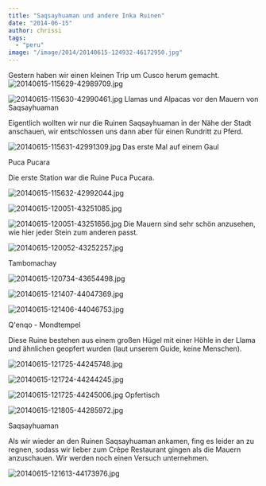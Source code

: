```yaml
---
title: "Saqsayhuaman und andere Inka Ruinen"
date: "2014-06-15"
author: chrissi
tags: 
  - "peru"
image: "/image/2014/20140615-124932-46172950.jpg"
---
```


Gestern haben wir einen kleinen Trip um Cusco herum gemacht. ![20140615-115629-42989709.jpg](/images/2014/20140615-115629-42989709.jpg)

![20140615-115630-42990461.jpg](/images/2014/20140615-115630-42990461.jpg) Llamas und Alpacas vor den Mauern von Saqsayhuaman

Eigentlich wollten wir nur die Ruinen Saqsayhuaman in der Nähe der Stadt anschauen, wir entschlossen uns dann aber für einen Rundritt zu Pferd.

![20140615-115631-42991309.jpg](/images/2014/20140615-115631-42991309.jpg) Das erste Mal auf einem Gaul

Puca Pucara

Die erste Station war die Ruine Puca Pucara.

![20140615-115632-42992044.jpg](/images/2014/20140615-115632-42992044.jpg)

![20140615-120051-43251085.jpg](/images/2014/20140615-120051-43251085.jpg)

![20140615-120051-43251656.jpg](/images/2014/20140615-120051-43251656.jpg) Die Mauern sind sehr schön anzusehen, wie hier jeder Stein zum anderen passt.

![20140615-120052-43252257.jpg](/images/2014/20140615-120052-43252257.jpg)

Tambomachay

![20140615-120734-43654498.jpg](/images/2014/20140615-120734-43654498.jpg)

![20140615-121407-44047369.jpg](/images/2014/20140615-121407-44047369.jpg)

![20140615-121406-44046753.jpg](/images/2014/20140615-121406-44046753.jpg)

Q'enqo - Mondtempel

Diese Ruine bestehen aus einem großen Hügel mit einer Höhle in der Llama und ähnlichen geopfert wurden (laut unserem Guide, keine Menschen).

![20140615-121725-44245748.jpg](/images/2014/20140615-121725-44245748.jpg)

![20140615-121724-44244245.jpg](/images/2014/20140615-121724-44244245.jpg)

![20140615-121725-44245006.jpg](/images/2014/20140615-121725-44245006.jpg) Opfertisch

![20140615-121805-44285972.jpg](/images/2014/20140615-121805-44285972.jpg)

Saqsayhuaman

Als wir wieder an den Ruinen Saqsayhuaman ankamen, fing es leider an zu regnen, sodass wir lieber zum Crêpe Restaurant gingen als die Mauern anzuschauen. Wir werden noch einen Versuch unternehmen.

![20140615-121613-44173976.jpg](/images/2014/20140615-121613-44173976.jpg)
